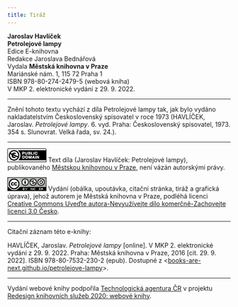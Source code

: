 ```yaml
---
title: Tiráž
---
```


**Jaroslav Havlíček**  
**Petrolejové lampy**  
Edice E-knihovna  
Redakce Jaroslava Bednářová  
Vydala **Městská knihovna v Praze**  
Mariánské nám. 1, 115 72 Praha 1  
ISBN 978-80-274-2479-5 (webová kniha)  
V MKP 2. elektronické vydání z 29. 9. 2022.

***

Znění tohoto textu vychází z díla Petrolejové lampy tak, jak bylo vydáno nakladatelstvím Československý spisovatel v roce 1973 (HAVLÍČEK, Jaroslav. _Petrolejové lampy_. 6. vyd. Praha: Československý spisovatel, 1973. 354 s. Slunovrat. Velká řada, sv. 24.).

***

[![](./resources/image001.jpg)](http://creativecommons.org/publicdomain/mark/1.0/deed.cs)
Text díla (Jaroslav Havlíček: Petrolejové lampy), publikovaného [Městskou knihovnou v Praze](http://www.mlp.cz/), není vázán autorskými právy.

[![](./resources/image002.jpg)](http://creativecommons.org/licenses/by-nc-sa/3.0/cz/)
Vydání (obálka, upoutávka, citační stránka, tiráž a grafická úprava), jehož autorem je Městská knihovna v Praze, podléhá licenci [Creative Commons Uveďte autora-Nevyužívejte dílo komerčně-Zachovejte licenci 3.0 Česko](http://creativecommons.org/licenses/by-nc-sa/3.0/cz/).

***

Citační záznam této e-knihy:

HAVLÍČEK, Jaroslav. _Petrolejové lampy_ \[online\]. V MKP 2. elektronické vydání z 29. 9. 2022. Praha: Městská knihovna v Praze, 2016 \[cit. 29. 9. 2022]. ISBN 978-80-7532-230-2 (epub). Dostupné z <[books-are-next.github.io/petrolejove-lampy](https://books-are-next.github.io/petrolejove-lampy/)>.

***

Vydání webové knihy podpořila [Technologická agentura ČR](https://www.tacr.cz/) v projektu [Redesign knihovních služeb 2020: webové knihy](https://starfos.tacr.cz/cs/project/TL04000391).